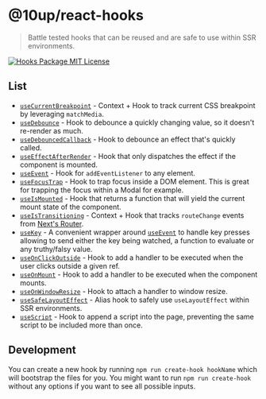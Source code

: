 # @10up/react-hooks

> Battle tested hooks that can be reused and are safe to use within SSR environments.

[![Hooks Package MIT License](https://img.shields.io/badge/hooks%20package-MIT-green)](https://github.com/10up/headstartwp/blob/develop/packages/hooks/LICENSE.md)

## List

* [`useCurrentBreakpoint`](src/useCurrentBreakpoint/README.md) - Context + Hook to track current CSS breakpoint by leveraging `matchMedia`.
* [`useDebounce`](src/useDebounce/README.md) - Hook to debounce a quickly changing value, so it doesn't re-render as much.
* [`useDebouncedCallback`](src/useDebouncedCallback/README.md) - Hook to debounce an effect that's quickly called.
* [`useEffectAfterRender`](src/useEffectAfterRender/README.md) - Hook that only dispatches the effect if the component is mounted.
* [`useEvent`](src/useEvent/README.md) - Hook for `addEventListener` to any element.
* [`useFocusTrap`](src/useFocusTrap/README.md) - Hook to trap focus inside a DOM element. This is great for trapping the focus within a Modal for example.
* [`useIsMounted`](src/useIsMounted/README.md) - Hook that returns a function that will yield the current mount state of the component.
* [`useIsTransitioning`](src/useIsTransitioning/README.md) - Context + Hook that tracks `routeChange` events from [Next's Router](https://nextjs.org/docs/api-reference/next/router).
* [`useKey`](src/useKey/README.md) - A convenient wrapper around [`useEvent`](src/useEvent/README.md) to handle key presses allowing to send either the key being watched, a function to evaluate or any truthy/falsy value.
* [`useOnClickOutside`](src/useOnClickOutside/README.md) - Hook to add a handler to be executed when the user clicks outside a given ref.
* [`useOnMount`](src/useOnMount/README.md) - Hook to add a handler to be executed when the component mounts.
* [`useOnWindowResize`](src/useOnWindowResize/README.md) - Hook to attach a handler to window resize.
* [`useSafeLayoutEffect`](src/useSafeLayoutEffect/README.md) - Alias hook to safely use `useLayoutEffect` within SSR environments.
* [`useScript`](src/useScript/README.md) - Hook to append a script into the page, preventing the same script to be included more than once.

## Development

You can create a new hook by running `npm run create-hook hookName` which will bootstrap the files for you. You might want to run `npm run create-hook` without any options if you want to see all possible inputs.
